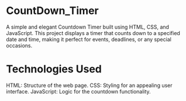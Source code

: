 # CountDown_Timer
A simple and elegant Countdown Timer built using HTML, CSS, and JavaScript. This project displays a timer that counts down to a specified date and time, making it perfect for events, deadlines, or any special occasions.

# Technologies Used
HTML: Structure of the web page.
CSS: Styling for an appealing user interface.
JavaScript: Logic for the countdown functionality.
